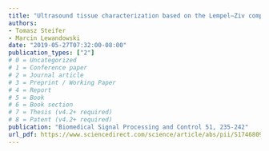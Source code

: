 ```yaml
---
title: "Ultrasound tissue characterization based on the Lempel–Ziv complexity with application to breast lesion classification"
authors:
- Tomasz Steifer
- Marcin Lewandowski
date: "2019-05-27T07:32:00-08:00"
publication_types: ["2"]
# 0 = Uncategorized
# 1 = Conference paper
# 2 = Journal article
# 3 = Preprint / Working Paper
# 4 = Report
# 5 = Book
# 6 = Book section
# 7 = Thesis (v4.2+ required)
# 8 = Patent (v4.2+ required)
publication: "Biomedical Signal Processing and Control 51, 235-242"
url_pdf: https://www.sciencedirect.com/science/article/abs/pii/S1746809419300643
---
```

